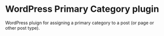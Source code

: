 # WordPress Primary Category plugin
WordPress pluign for assigning a primary category to a post (or page or other post type).
